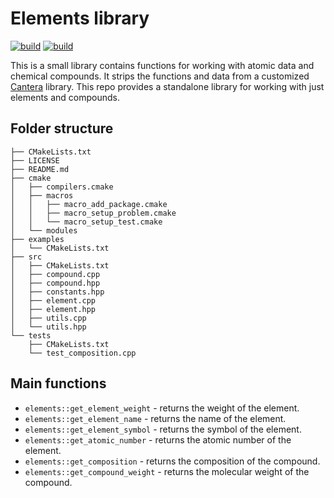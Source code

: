 # Elements library

[![build](https://github.com/chengcli/elements/actions/workflows/linux.yml/badge.svg)](https://github.com/chengcli/elements/actions/workflows/linux.yml)
[![build](https://github.com/chengcli/elements/actions/workflows/mac.yml/badge.svg)](https://github.com/chengcli/elements/actions/workflows/mac.yml)

This is a small library contains functions for working with atomic data and chemical compounds.
It strips the functions and data from a customized [Cantera](https://github.com/chengcli/cantera) 
library. This repo provides a standalone library for working with just elements and compounds.

## Folder structure
```
├── CMakeLists.txt
├── LICENSE
├── README.md
├── cmake
│   ├── compilers.cmake
│   ├── macros
│   │   ├── macro_add_package.cmake
│   │   ├── macro_setup_problem.cmake
│   │   └── macro_setup_test.cmake
│   └── modules
├── examples
│   └── CMakeLists.txt
├── src
│   ├── CMakeLists.txt
│   ├── compound.cpp
│   ├── compound.hpp
│   ├── constants.hpp
│   ├── element.cpp
│   ├── element.hpp
│   ├── utils.cpp
│   └── utils.hpp
└── tests
    ├── CMakeLists.txt
    └── test_composition.cpp
```

## Main functions
- `elements::get_element_weight` - returns the weight of the element.
- `elements::get_element_name` - returns the name of the element.
- `elements::get_element_symbol` - returns the symbol of the element.
- `elements::get_atomic_number` - returns the atomic number of the element.
- `elements::get_composition` - returns the composition of the compound.
- `elements::get_compound_weight` - returns the molecular weight of the compound.
